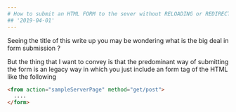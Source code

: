 ```yaml
---
# How to submit an HTML FORM to the sever without RELOADING or REDIRECTING to the server page ?
## '2019-04-01'
---
```


Seeing the title of this write up you may be wondering what is the big deal in form submission ?

But the thing that I want to convey is that the predominant way of submitting the form is an legacy way in which you just include an form tag of the HTML like the following
```HTML
<from action="sampleServerPage" method="get/post">
  ....
</form>
```
